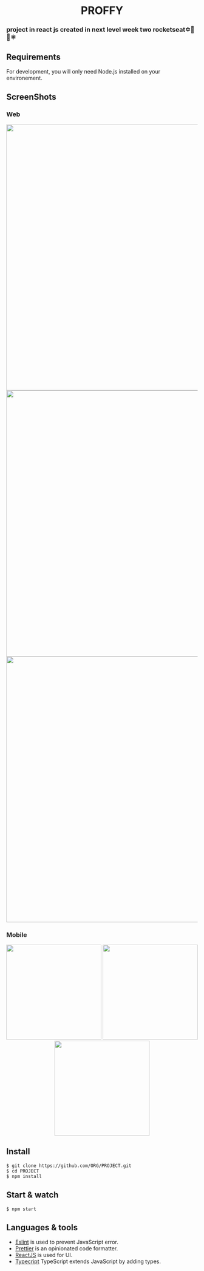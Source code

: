 <h1 align='center'> PROFFY </h1>

### project in react js created in next level week two rocketseat✡️💜👾⚛

## Requirements

For development, you will only need Node.js installed on your environement.

## ScreenShots

### Web
<p align='center'>
    <p align='center'>
        <img src='https://user-images.githubusercontent.com/52014318/89714374-64468b80-d974-11ea-8e3c-1ebd4c94388e.png' width='700' />
    </ p>
<img src='https://user-images.githubusercontent.com/52014318/90180044-c9d7b500-dd84-11ea-9298-2120becacae4.gif' width='700' />
<img src='https://user-images.githubusercontent.com/52014318/90180403-49658400-dd85-11ea-9028-8d659c2e54da.gif' width='700' />
</ p>


### Mobile
<p align='center'>
<img src='https://user-images.githubusercontent.com/52014318/89700899-a639e800-d908-11ea-9228-858bea503c74.jpg' width='250' />
<img src='https://user-images.githubusercontent.com/52014318/90182386-45873100-dd88-11ea-9c6b-591b0d15691e.gif' width='250' />
<img src='https://user-images.githubusercontent.com/52014318/90182538-81ba9180-dd88-11ea-9140-de4532035804.gif' width='250' />
</ p>


## Install

    $ git clone https://github.com/ORG/PROJECT.git
    $ cd PROJECT
    $ npm install


## Start & watch

    $ npm start

## Languages & tools

- [Eslint](https://eslint.org/) is used to prevent JavaScript error.
- [Prettier](https://prettier.io/docs/en/index.html) is an opinionated code formatter.
- [ReactJS](https://github.com/facebook/react) is used for UI.
- [Typecript](https://www.typescriptlang.org/) TypeScript extends JavaScript by adding types.


